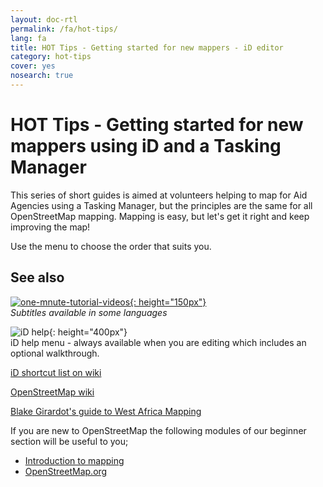 ```yaml
---
layout: doc-rtl
permalink: /fa/hot-tips/
lang: fa
title: HOT Tips - Getting started for new mappers - iD editor
category: hot-tips
cover: yes
nosearch: true
---
```


HOT Tips - Getting started for new mappers using iD and a Tasking Manager
================

This series of short guides is aimed at volunteers helping to map for Aid Agencies using a Tasking Manager, but the principles are the same for all OpenStreetMap mapping. Mapping is easy,  but let's get it right and keep improving the map!

Use the menu to choose the order that suits you.  

See also  
---------

[![one-mnute-tutorial-videos]{: height="150px"}](https://www.youtube.com/playlist?list=PLb9506_-6FMHZ3nwn9heri3xjQKrSq1hN "Humanitarian OpenStreetMap Team - One minute Tutorial Videos")  
*Subtitles available in some languages*  

![iD help]{: height="400px"}  
iD help menu - always available when you are editing which includes an optional walkthrough.    
  
[iD shortcut list on wiki](https://wiki.openstreetmap.org/wiki/ID/Shortcuts)  

[OpenStreetMap wiki](https://wiki.openstreetmap.org/wiki/Main_Page)  

[Blake Girardot's guide to West Africa Mapping](https://wiki.openstreetmap.org/wiki/User:Bgirardot/West_African_HOT_Mapping_Tips)  

If you are new to OpenStreetMap the following modules of our beginner section will be useful to you;  

-  [Introduction to mapping](/en/beginner/introduction/)  
-  [OpenStreetMap.org](/en/beginner/start-osm/)



[HOT logo with text]:/images/hot-tips/Hot_logo_with_text.svg
[iD help]:/images/hot-tips/iD-help.png "iD help menu - always available when you are editing which includes an optional walkthrough."
[one-mnute-tutorial-videos]: /images/hot-tips/one-mnute-tutorial-videos.png "Humanitarian OpenStreetMap Team One-Minute Tutorial Videos"